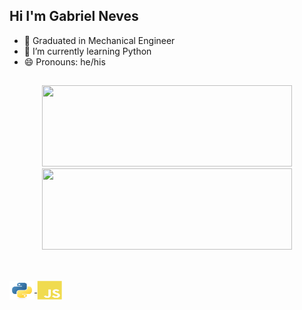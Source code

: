 ## Hi I'm Gabriel Neves

- 🔭 Graduated in Mechanical Engineer
- 🌱 I’m currently learning Python
- 😄 Pronouns: he/his

##

<div align="center">
  <a href="https://github.com/gabrneves">
  <img height="130em" width="400em" src="https://github-readme-stats.vercel.app/api?username=gabrneves&show_icons=true&theme=dark&include_all_commits=true&count_private=true"/>
  <img height="130em" width="400em" src="https://github-readme-stats.vercel.app/api/top-langs/?username=gabrneves&layout=compact&langs_count=7&theme=dark"/>
</div>
  
##
  
<div style="display: inline_block"><br>
  <img align="center" alt="Rafa-Python" height="30" width="40" src="https://raw.githubusercontent.com/devicons/devicon/master/icons/python/python-original.svg">
  <img align="center" alt="Rafa-Js" height="30" width="40" src="https://raw.githubusercontent.com/devicons/devicon/master/icons/javascript/javascript-plain.svg">
</div>
  
##
